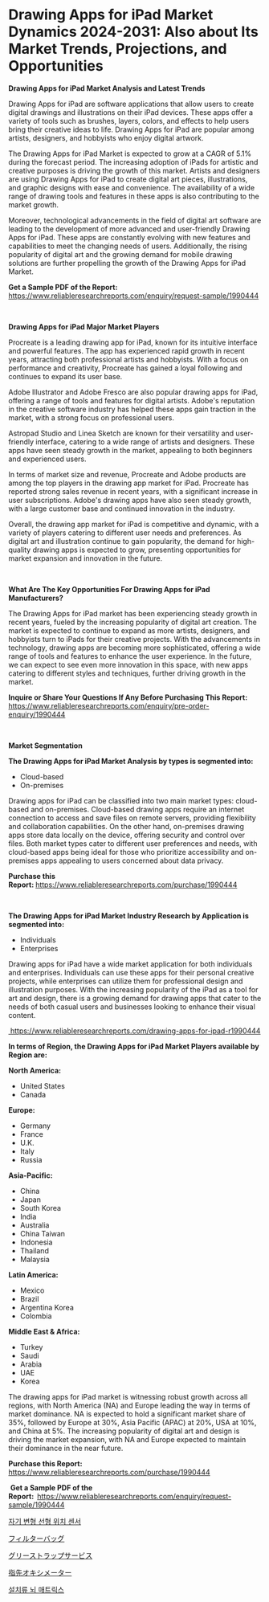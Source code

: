 <p><h1>Drawing Apps for iPad Market Dynamics 2024-2031: Also about Its Market Trends, Projections, and Opportunities</h1></p><p><strong>Drawing Apps for iPad Market Analysis and Latest Trends</strong></p>
<p><p>Drawing Apps for iPad are software applications that allow users to create digital drawings and illustrations on their iPad devices. These apps offer a variety of tools such as brushes, layers, colors, and effects to help users bring their creative ideas to life. Drawing Apps for iPad are popular among artists, designers, and hobbyists who enjoy digital artwork.</p><p>The Drawing Apps for iPad Market is expected to grow at a CAGR of 5.1% during the forecast period. The increasing adoption of iPads for artistic and creative purposes is driving the growth of this market. Artists and designers are using Drawing Apps for iPad to create digital art pieces, illustrations, and graphic designs with ease and convenience. The availability of a wide range of drawing tools and features in these apps is also contributing to the market growth.</p><p>Moreover, technological advancements in the field of digital art software are leading to the development of more advanced and user-friendly Drawing Apps for iPad. These apps are constantly evolving with new features and capabilities to meet the changing needs of users. Additionally, the rising popularity of digital art and the growing demand for mobile drawing solutions are further propelling the growth of the Drawing Apps for iPad Market.</p></p>
<p><strong>Get a Sample PDF of the Report:&nbsp;</strong> <a href="https://www.reliableresearchreports.com/enquiry/request-sample/1990444">https://www.reliableresearchreports.com/enquiry/request-sample/1990444</a></p>
<p>&nbsp;</p>
<p><strong>Drawing Apps for iPad Major Market Players</strong></p>
<p><p>Procreate is a leading drawing app for iPad, known for its intuitive interface and powerful features. The app has experienced rapid growth in recent years, attracting both professional artists and hobbyists. With a focus on performance and creativity, Procreate has gained a loyal following and continues to expand its user base.</p><p>Adobe Illustrator and Adobe Fresco are also popular drawing apps for iPad, offering a range of tools and features for digital artists. Adobe's reputation in the creative software industry has helped these apps gain traction in the market, with a strong focus on professional users.</p><p>Astropad Studio and Linea Sketch are known for their versatility and user-friendly interface, catering to a wide range of artists and designers. These apps have seen steady growth in the market, appealing to both beginners and experienced users.</p><p>In terms of market size and revenue, Procreate and Adobe products are among the top players in the drawing app market for iPad. Procreate has reported strong sales revenue in recent years, with a significant increase in user subscriptions. Adobe's drawing apps have also seen steady growth, with a large customer base and continued innovation in the industry.</p><p>Overall, the drawing app market for iPad is competitive and dynamic, with a variety of players catering to different user needs and preferences. As digital art and illustration continue to gain popularity, the demand for high-quality drawing apps is expected to grow, presenting opportunities for market expansion and innovation in the future.</p></p>
<p>&nbsp;</p>
<p><strong>What Are The Key Opportunities For Drawing Apps for iPad Manufacturers?</strong></p>
<p><p>The Drawing Apps for iPad market has been experiencing steady growth in recent years, fueled by the increasing popularity of digital art creation. The market is expected to continue to expand as more artists, designers, and hobbyists turn to iPads for their creative projects. With the advancements in technology, drawing apps are becoming more sophisticated, offering a wide range of tools and features to enhance the user experience. In the future, we can expect to see even more innovation in this space, with new apps catering to different styles and techniques, further driving growth in the market.</p></p>
<p><strong>Inquire or Share Your Questions If Any Before Purchasing This Report:</strong> <a href="https://www.reliableresearchreports.com/enquiry/pre-order-enquiry/1990444">https://www.reliableresearchreports.com/enquiry/pre-order-enquiry/1990444</a></p>
<p>&nbsp;</p>
<p><strong>Market Segmentation</strong></p>
<p><strong>The Drawing Apps for iPad Market Analysis by types is segmented into:</strong></p>
<p><ul><li>Cloud-based</li><li>On-premises</li></ul></p>
<p><p>Drawing apps for iPad can be classified into two main market types: cloud-based and on-premises. Cloud-based drawing apps require an internet connection to access and save files on remote servers, providing flexibility and collaboration capabilities. On the other hand, on-premises drawing apps store data locally on the device, offering security and control over files. Both market types cater to different user preferences and needs, with cloud-based apps being ideal for those who prioritize accessibility and on-premises apps appealing to users concerned about data privacy.</p></p>
<p><strong>Purchase this Report:&nbsp;</strong><a href="https://www.reliableresearchreports.com/purchase/1990444">https://www.reliableresearchreports.com/purchase/1990444</a></p>
<p>&nbsp;</p>
<p><strong>The Drawing Apps for iPad Market Industry Research by Application is segmented into:</strong></p>
<p><ul><li>Individuals</li><li>Enterprises</li></ul></p>
<p><p>Drawing apps for iPad have a wide market application for both individuals and enterprises. Individuals can use these apps for their personal creative projects, while enterprises can utilize them for professional design and illustration purposes. With the increasing popularity of the iPad as a tool for art and design, there is a growing demand for drawing apps that cater to the needs of both casual users and businesses looking to enhance their visual content.</p></p>
<p><a href="https://www.reliableresearchreports.com/drawing-apps-for-ipad-r1990444">&nbsp;https://www.reliableresearchreports.com/drawing-apps-for-ipad-r1990444</a></p>
<p><strong>In terms of Region, the Drawing Apps for iPad Market Players available by Region are:</strong></p>
<p>
    <p> <strong> North America: </strong>
        <ul>
            <li>United States</li>
            <li>Canada</li>
        </ul>
        </p> 
    <p> <strong> Europe: </strong>
        <ul>
            <li>Germany</li>
            <li>France</li>
            <li>U.K.</li>
            <li>Italy</li>
            <li>Russia</li>
        </ul>
        </p> 
    <p> <strong> Asia-Pacific: </strong>
        <ul>
            <li>China</li>
            <li>Japan</li>
            <li>South Korea</li>
            <li>India</li>
            <li>Australia</li>
            <li>China Taiwan</li>
            <li>Indonesia</li>
            <li>Thailand</li>
            <li>Malaysia</li>
        </ul>
        </p> 
    <p> <strong> Latin America: </strong>
        <ul>
            <li>Mexico</li>
            <li>Brazil</li>
            <li>Argentina Korea</li>
            <li>Colombia</li>
        </ul>
        </p> 
    <p> <strong> Middle East & Africa: </strong>
        <ul>
            <li>Turkey</li>
            <li>Saudi</li>
            <li>Arabia</li>
            <li>UAE</li>
            <li>Korea</li>
        </ul>
    </p>
    </p>
<p><p>The drawing apps for iPad market is witnessing robust growth across all regions, with North America (NA) and Europe leading the way in terms of market dominance. NA is expected to hold a significant market share of 35%, followed by Europe at 30%, Asia Pacific (APAC) at 20%, USA at 10%, and China at 5%. The increasing popularity of digital art and design is driving the market expansion, with NA and Europe expected to maintain their dominance in the near future.</p></p>
<p><strong>Purchase this Report: </strong><a href="https://www.reliableresearchreports.com/purchase/1990444">https://www.reliableresearchreports.com/purchase/1990444</a></p>
<p>&nbsp;<strong>Get a Sample PDF of the Report:&nbsp;&nbsp;</strong><a href="https://www.reliableresearchreports.com/enquiry/request-sample/1990444">https://www.reliableresearchreports.com/enquiry/request-sample/1990444</a></p>
<p><strong></strong></p>
<p><p><a href="https://medium.com/@jasonalter89657w/%EB%A7%88%EA%B7%B8%EB%84%A4%ED%86%A0%EC%8A%A4%ED%8A%B8%EB%A6%AD%ED%8B%B0%EB%B8%8C-%EB%A6%AC%EB%8B%88%EC%96%B4-%EC%9C%84%EC%B9%98-%EC%84%BC%EC%84%9C-%EC%8B%9C%EC%9E%A5-%EB%B6%84%EC%84%9D-cagr-%EC%8B%9C%EC%9E%A5-%EC%84%B8%EB%B6%84%ED%99%94-%EB%B0%8F-%EA%B8%80%EB%A1%9C%EB%B2%8C-%EC%82%B0%EC%97%85-%EA%B0%9C%EC%9A%94-c43ad9cc5460">자기 변형 선형 위치 센서</a></p><p><a href="https://github.com/cnnriuez22368/Market-Research-Report-List-2/blob/main/997596430493.md">フィルターバッグ</a></p><p><a href="https://medium.com/@josuehezog2023/%E3%82%B0%E3%83%AA%E3%83%BC%E3%82%B9%E3%83%88%E3%83%A9%E3%83%83%E3%83%97%E3%82%B5%E3%83%BC%E3%83%93%E3%82%B9%E5%B8%82%E5%A0%B4%E8%A6%8F%E6%A8%A1-cagr-%E3%83%88%E3%83%AC%E3%83%B3%E3%83%89-2024-2030-5b9e15601c94">グリーストラップサービス</a></p><p><a href="https://medium.com/@jerrycurtis23/%E6%8C%87%E5%85%88%E3%82%AA%E3%82%AD%E3%82%B7%E3%83%A1%E3%83%BC%E3%82%BF%E3%83%BC%E5%B8%82%E5%A0%B4-%E3%82%BF%E3%82%A4%E3%83%97-%E3%82%A2%E3%83%97%E3%83%AA%E3%82%B1%E3%83%BC%E3%82%B7%E3%83%A7%E3%83%B3-%E3%81%8A%E3%82%88%E3%81%B3%E5%9C%B0%E7%90%86%E3%81%AB%E3%82%88%E3%82%8B%E5%8C%85%E6%8B%AC%E7%9A%84%E3%81%AA%E8%A9%95%E4%BE%A1-c597b93c57a9">指先オキシメーター</a></p><p><a href="https://medium.com/@kathyorton6556/2024%EB%85%84%EB%B6%80%ED%84%B0-2031%EB%85%84%EA%B9%8C%EC%A7%80%EC%9D%98-%EA%B8%B0%EA%B0%84%EC%9D%84-%EB%8C%80%EC%83%81%EC%9C%BC%EB%A1%9C-%ED%95%9C-%EC%A5%90-%EB%87%8C-%ED%96%89%EB%A0%AC-%EC%8B%9C%EC%9E%A5-%EB%B6%84%EC%84%9D-%EB%B0%8F-%ED%81%AC%EA%B8%B0-%EC%98%88%EC%B8%A1-2d2e10d4e516">설치류 뇌 매트릭스</a></p></p>
